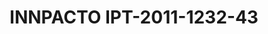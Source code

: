 ---
title: "INNPACTO IPT-2011-1232-43"
type: "research"
funding: "Spanish Ministry of Science"
pi: "C. Cebrián"
pi-inst: "Tissat"
start-date: "2011-07-01"
end-date: "2013-12-31"
grant: "138K€"
role: "Researcher"
wp: ""
description: "Sergio designed and developed a migration mechanism for virtual machines in OpenStack cloud computing infrastructure"
my-start-date: ""
my-end-date: ""
url: ""
doi: ""
---